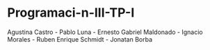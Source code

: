 # Programaci-n-III-TP-I
 Agustina Castro - Pablo Luna - Ernesto Gabriel Maldonado - Ignacio Morales - Ruben Enrique Schmidt - Jonatan Borba
